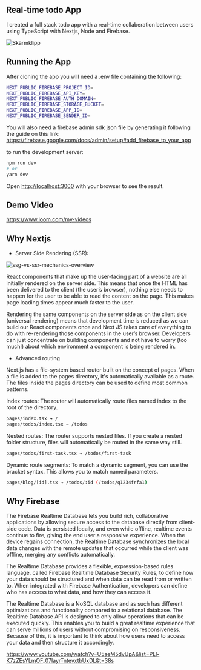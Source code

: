 ## Real-time todo App
I created a full stack todo app with a real-time collaberation between users using TypeScript with Nextjs, Node and Firebase.


![Skärmklipp](https://user-images.githubusercontent.com/77113737/147872893-8b42ea7f-5400-479a-90a7-13ae7485d2d4.JPG)
## Running the App
After cloning the app you will need a .env file containing the following:
```bash
NEXT_PUBLIC_FIREBASE_PROJECT_ID=
NEXT_PUBLIC_FIREBASE_API_KEY=
NEXT_PUBLIC_FIREBASE_AUTH_DOMAIN=
NEXT_PUBLIC_FIREBASE_STORAGE_BUCKET=
NEXT_PUBLIC_FIREBASE_APP_ID=
NEXT_PUBLIC_FIREBASE_SENDER_ID=
```
You will also need a firebase admin sdk json file by generating it following the guide on this link:
https://firebase.google.com/docs/admin/setup#add_firebase_to_your_app


to run the development server:
```bash
npm run dev
# or
yarn dev
```
Open [http://localhost:3000](http://localhost:3000) with your browser to see the result.
## Demo Video

https://www.loom.com/my-videos



## Why Nextjs
- Server Side Rendering (SSR):

![ssg-vs-ssr-mechanics-overview](https://user-images.githubusercontent.com/77113737/147873293-6ff05ed1-a879-4fe7-965e-648e13bc4a67.png)

 React components that make up the user-facing part of a website are all initially rendered on the server side. This means that once the HTML has been   delivered to the client (the user’s browser), nothing else needs to happen for the user to be able to read the content on the page. This makes page loading times appear much faster to the user.
 
 
 Rendering the same components on the server side as on the client side (universal rendering) means that development time is reduced as we can build our      React components once and Next JS takes care of everything to do with re-rendering those components in the user’s browser. Developers can just concentrate on building components and not have to worry (too much!) about which environment a component is being rendered in.
 
 
- Advanced routing


 Next.js has a file-system based router built on the concept of pages. When a file is added to the pages directory, it's automatically available as a route. The files inside the pages directory can be used to define most common patterns.

 Index routes:
The router will automatically route files named index to the root of the directory.
```bash
pages/index.tsx → /
pages/todos/index.tsx → /todos
```

 Nested routes:
The router supports nested files. If you create a nested folder structure, files will automatically be routed in the same way still.
```bash
pages/todos/first-task.tsx → /todos/first-task
```

Dynamic route segments:
To match a dynamic segment, you can use the bracket syntax. This allows you to match named parameters.
```bash
pages/blog/[id].tsx → /todos/:id (/todos/q1234frfa1)
```

 
## Why Firebase

The Firebase Realtime Database lets you build rich, collaborative applications by allowing secure access to the database directly from client-side code. Data is persisted locally, and even while offline, realtime events continue to fire, giving the end user a responsive experience. When the device regains connection, the Realtime Database synchronizes the local data changes with the remote updates that occurred while the client was offline, merging any conflicts automatically.

The Realtime Database provides a flexible, expression-based rules language, called Firebase Realtime Database Security Rules, to define how your data should be structured and when data can be read from or written to. When integrated with Firebase Authentication, developers can define who has access to what data, and how they can access it.

The Realtime Database is a NoSQL database and as such has different optimizations and functionality compared to a relational database. The Realtime Database API is designed to only allow operations that can be executed quickly. This enables you to build a great realtime experience that can serve millions of users without compromising on responsiveness. Because of this, it is important to think about how users need to access your data and then structure it accordingly.

https://www.youtube.com/watch?v=U5aeM5dvUpA&list=PLl-K7zZEsYLmOF_07IayrTntevxtbUxDL&t=38s
